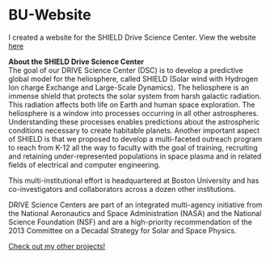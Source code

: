 # BU-Website
I created a website for the SHIELD Drive Science Center.
View the website <a target="_blank" rel="noopener noreferrer" href="http://sites.bu.edu/shield-drive/">here</a>

<b>About the SHIELD Drive Science Center</b><br>
The goal of our DRIVE Science Center (DSC) is to develop a predictive global model for the heliosphere, called SHIELD (Solar wind with Hydrogen Ion charge Exchange and Large-Scale Dynamics). The heliosphere is an immense shield that protects the solar system from harsh galactic radiation. This radiation affects both life on Earth and human space exploration. The heliosphere is a window into processes occurring in all other astrospheres. Understanding these processes enables predictions about the astrospheric conditions necessary to create habitable planets. Another important aspect of SHIELD is that we proposed to develop a multi-faceted outreach program to reach from K-12 all the way to faculty with the goal of training, recruiting and retaining under-represented populations in space plasma and in related fields of electrical and computer engineering.

This multi-institutional effort is headquartered at Boston University and has co-investigators and collaborators across a dozen other institutions.

DRIVE Science Centers are part of an integrated multi-agency initiative from the National Aeronautics and Space Administration (NASA) and the National Science Foundation (NSF) and are a high-priority recommendation of the 2013 Committee on a Decadal Strategy for Solar and Space Physics.

<a target="_blank" rel="noopener noreferrer" href="https://jeremylau01.github.io/welcome/">Check out my other projects!</a>
